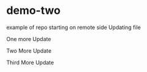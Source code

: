 # demo-two
example of repo starting on remote side
Updating file

One more Update

Two More Update

Third More Update
